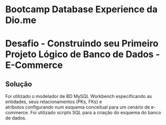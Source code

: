 # Bootcamp Database Experience da Dio.me
# Desafio - Construindo seu Primeiro Projeto Lógico de Banco de Dados - E-Commerce 

## Solução
Foi utilizado o modelador de BD MySQL Workbench especificando as entidades, seus relacionamentos (PKs, FKs) e   
atributos configurando num esquema conceitual para um cenário de e-commerce.
Foi utilizado scripts SQL para a criação do esquema do banco de dados.



